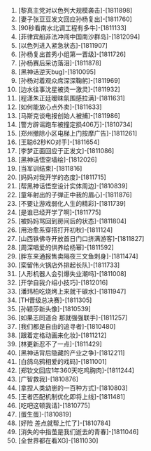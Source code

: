 
1. [黎真主党对以色列大规模袭击]-[1811898]
1. [妻子张豆豆发文回应孙杨复出]-[1811760]
1. [90秒看南水北调工程有多牛]-[1811133]
1. [菲律宾船非法冲闯中国南沙群岛]-[1812094]
1. [以色列进入紧急状态]-[1811907]
1. [孙杨复出首秀小组第一晋级]-[1811726]
1. [孙杨赛后采访落泪]-[1811878]
1. [黑神话逆天bug]-[1810095]
1. [孙杨对着观众席深深鞠躬]-[1811969]
1. [边水往事沈星被烫一激灵]-[1811932]
1. [程潇朱正廷暧昧氛围感拉满]-[1811631]
1. [如何能放心点外卖]-[1811633]
1. [马斯克谈电报创始人被捕]-[1811986]
1. [警方辟谣跑车被撞定损406万]-[1810734]
1. [郑州撤除小区电梯上门按摩广告]-[1811261]
1. [王聪62秒KO对手]-[1811654]
1. [李梦正面回应于正发文]-[1811086]
1. [黑神话悟空墙绘]-[1812026]
1. [当军训结束]-[1811816]
1. [妈妈对我开学的态度]-[1811715]
1. [帮黑神话悟空设计实体周边]-[1810839]
1. [童年射出的子弹正中我的眉心]-[1811876]
1. [不要让游戏弱化人生的精彩]-[1811739]
1. [是谁已经开学了啊]-[1811775]
1. [被妈妈骂回到房间后的状态]-[1811804]
1. [用治愈系穿搭打开初秋]-[1811124]
1. [山西铁佛寺开放首日门口挤满游客]-[1811827]
1. [周深唱爱的供养给杨幂]-[1811592]
1. [胖东来通报售卖隔夜三文鱼刺身]-[1811474]
1. [栾留伟火锅店外排起长队]-[1811733]
1. [人形机器人会引爆失业潮吗]-[1811008]
1. [开学自我介绍小技巧]-[1812016]
1. [潘玮柏吃烧烤上来就干碳水]-[1811947]
1. [TH晋级总决赛]-[1811305]
1. [孙颖莎新头像]-[1810539]
1. [如果志同道合 那就强强联手]-[1811257]
1. [我们都是自由的追寻者]-[1810480]
1. [跟着定格动画来化妆]-[1811212]
1. [林更新忍不了一点]-[1811429]
1. [黑神话背后隐藏的产业之争]-[1812211]
1. [白鸽乌鸦相爱的戏码]-[1811001]
1. [郑钦文回应1年360天吃鸡胸肉]-[1811244]
1. [广智救我]-[1810876]
1. [拿捏人类幼崽的一百种方式]-[1810803]
1. [王者匹配机制优化即将上线]-[1811481]
1. [吃吧这顿我请]-[1810775]
1. [蛋生蛋]-[1810819]
1. [好险 差点就帮上忙了]-[1810784]
1. [消失的中指茧是我们逝去的青春]-[1811046]
1. [全世界都在看XG]-[1811030]